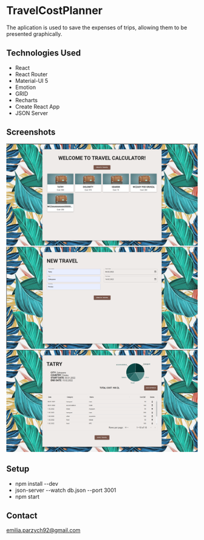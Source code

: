 # TravelCostPlanner
The aplication is used to save the expenses of trips, allowing them to be presented graphically.

## Technologies Used
- React
- React Router
- Material-UI 5
- Emotion
- GRID
- Recharts
- Create React App
- JSON Server

## Screenshots
![Screenshot 1](public/img/screenshot1.png)
![Screenshot 1](public/img/screenshot2.png)
![Screenshot 1](public/img/screenshot3.png)

## Setup
- npm install --dev
- json-server --watch db.json --port 3001
- npm start

## Contact
emilia.parzych92@gmail.com
